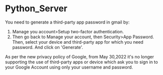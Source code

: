 # Python_Server

You need to generate a third-party app password in gmail by:
1. Manage you account>Setup two-factor authentication.
2. Then go back to Manage your account, then Security>App Password. Then, select your device and third-party app for which you need password. And click on 'Generate'.

As per the new privacy policy of Google, from May 30,2022 it's no longer supporting the use of third-party apps or device which ask you to sign in to your Google Account using only your username and password.
